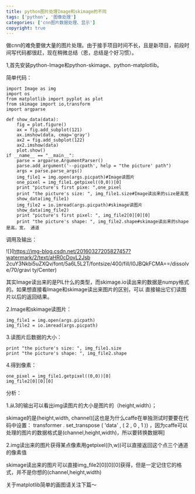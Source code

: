 ```yaml
---
title: python图片处理Image和skimage的不同
tags: ['python', '图像处理']
categories: ['cnn图片数据处理、显示']
copyright: true
---
```

做cnn的难免要做大量的图片处理。由于接手项目时间不长，且是新项目，前段时间写代码都很赶，现在稍微总结（恩，总结是个好习惯）。

1,首先安装python-Image和python-skimage、python-matplotlib。

简单代码：

    
    
    import Image as img
    import os
    from matplotlib import pyplot as plot
    from skimage import io,transform
    import argparse
    
    def show_data(data):
        fig = plot.figure()
        ax = fig.add_subplot(121)
        ax.imshow(data, cmap='gray')
        ax2 = fig.add_subplot(122)
        ax2.imshow(data)
        plot.show()
    if __name__ == "__main__":
        parse = argparse.ArgumentParser()
        parse.add_argument('--picpath', help = "the picture' path")
        args = parse.parse_args()
        img_file1 = img.open(args.picpath)#Image读图片
        one_pixel = img_file1.getpixel((0,0))[0]
        print "picture's first pixe: ",one_pixel  
        print "the picture's size: ", img_file1.size#Image读出来的size是高宽
        show_data(img_file1)
        img_file2 = io.imread(args.picpath)#skimage读图片
        show_data(img_file2)
        print "picture's first pixel: ", img_file2[0][0][0]
        print "the picture's shape: ", img_file2.shape#skimage读出来的shape是高，宽， 通道
    

调用及输出：

![](https://img-blog.csdn.net/20160327205827457?watermark/2/text/aHR0cDovL2Jsb
2cuY3Nkbi5uZXQv/font/5a6L5L2T/fontsize/400/fill/I0JBQkFCMA==/dissolve/70/gravi
ty/Center)  

其实Image读出来的是PIL什么的类型，而skimage.io读出来的数据是numpy格式的。如果想直接看Image和skimage读出来图片的区别，可以
直接输出它们读图片以后的返回结果。  

2.Image和skimage读图片：

    
    
    img_file1 = img.open(args.picpath)
    img_file2 = io.imread(args.picpath)

3.读图片后数据的大小：

    
    
    print "the picture's size: ", img_file1.size
    print "the picture's shape: ", img_file2.shape

4.得到像素：

    
    
    one_pixel = img_file1.getpixel((0,0))[0]
    img_file2[0][0][0]

  
分析：  

1.从3的输出可以看出img读图片的大小是图片的（height,width）；

skimage的是(height,width, channel)[这也是为什么caffe在单独测试时要要在代码中设置：  transformer  .
set_transpose  (  'data'  ,  (  2  ,  0  ,  1  ))
，因为caffe可以处理的图片的数据格式是(channel,height,width)，所以要转换数据啊]

2.img读出来的图片获得某点像素用getpixel((h,w))可以直接返回这个点三个通道的像素值

skimage读出来的图片可以直接img_file2[0][0][0]获得，但是一定记住它的格式，并不是你想的(channel,height,width)

  

关于matplotlib简单的画图请关注下篇～  

  

